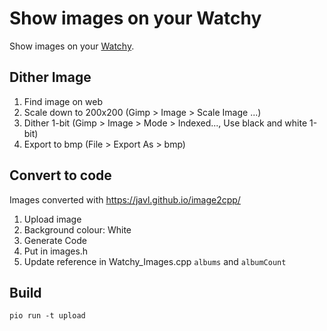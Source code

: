 # Show images on your Watchy

Show images on your [Watchy](https://github.com/sqfmi/Watchy).

## Dither Image

1. Find image on web
2. Scale down to 200x200 (Gimp > Image > Scale Image ...)
3. Dither 1-bit (Gimp > Image > Mode > Indexed..., Use black and white 1-bit)
4. Export to bmp (File > Export As > bmp)

## Convert to code

Images converted with https://javl.github.io/image2cpp/

1. Upload image
2. Background colour: White
3. Generate Code
4. Put in images.h
5. Update reference in Watchy_Images.cpp `albums` and `albumCount`

## Build

```
pio run -t upload
```

